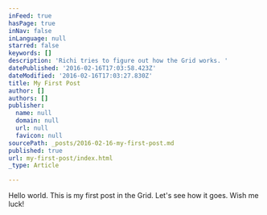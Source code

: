 ```yaml
---
inFeed: true
hasPage: true
inNav: false
inLanguage: null
starred: false
keywords: []
description: 'Richi tries to figure out how the Grid works. '
datePublished: '2016-02-16T17:03:58.423Z'
dateModified: '2016-02-16T17:03:27.830Z'
title: My First Post
author: []
authors: []
publisher:
  name: null
  domain: null
  url: null
  favicon: null
sourcePath: _posts/2016-02-16-my-first-post.md
published: true
url: my-first-post/index.html
_type: Article

---
```

Hello world. This is my first post in the Grid. Let's see how it goes. Wish me luck!